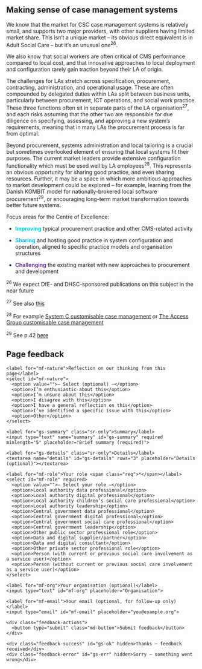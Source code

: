 ## Making sense of case management systems

We know that the market for CSC case management systems is relatively small, and supports two major providers, with other suppliers having limited market share. This isn’t a unique market – its obvious direct equivalent is in Adult Social Care – but it’s an unusual one<sup>26</sup>.

We also know that social workers are often critical of CMS performance compared to local cost, and that innovative approaches to local deployment and configuration rarely gain traction beyond their LA of origin.

The challenges for LAs stretch across specification, procurement, contracting, administration, and operational usage. These are often compounded by delegated duties within LAs split between business units, particularly between procurement, ICT operations, and social work practice. These three functions often sit in separate parts of the LA organisation<sup>27</sup>, and each risks assuming that the other two are responsible for due diligence on specifying, assessing, and approving a new system’s requirements, meaning that in many LAs the procurement process is far from optimal.

Beyond procurement, systems administration and local tailoring is a crucial but sometimes overlooked element of ensuring that local systems fit their purposes. The current market leaders provide extensive configuration functionality which must be used well by LA employees<sup>28</sup>. This represents an obvious opportunity for sharing good practice, and even sharing resources. Further, it may be a space in which more ambitious approaches to market development could be explored – for example, learning from the Danish KOMBIT model for nationally-brokered local software procurement<sup>29</sup>, or encouraging long-term market transformation towards better future systems.

Focus areas for the Centre of Excellence:

-  <span style="color:darkturquoise">**Improving**</span> typical procurement practice and other CMS-related activity

-  <span style="color:deepskyblue">**Sharing**</span> and hosting good practice in system configuration and operation, aligned to specific practice models and organisation structures

-  <span style="color:rebeccapurple">**Challenging**</span> the existing market with new approaches to procurement and development


<!--- footnotes -->

<sup>26</sup> We expect DfE- and DHSC-sponsored publications on this subject in the near future

<sup>27</sup> See also [this](https://socialcare.wales/cms-assets/documents/scoping-a-professional-development-framework-for-social-care.pdf)

<sup>28</sup> For example [System C customisable case management](https://www.systemc.com/local-government/liquidlogic-childrens-case-management/) or [The Access Group customisable case management](https://www.theaccessgroup.com/en-gb/health-social-care/software/social-care-case-management/?_gl=1*yjcjje*_up*MQ..*_gs*MQ..&gclid=Cj0KCQjwrJTGBhCbARIsANFBfguWoKctImnRplXcuwgUu_JykRedMn_v9p1dcgmRGo6t037PNJsGsmsaAmEfEALw_wcB&gclsrc=aw.ds&gbraid=0AAAAADesmmOY-SwKow_pjsqFedXvd8cg8#:~:text=Customer%2DLed%20Configuration%20enables%20you%20to%20implement%20Case%20Management%20software%20in%20a%20way%20that%20reflects%20your%20organisation)

<sup>29</sup> See p.42 [here](https://www.digitalejugendhilfe.de/fileadmin/uploads/user_upload/Publikationen/Webseite_DK_digitalisation_and_social_services_for_children_Jorgensen.pdf)

<!--- feedback form only below here -->


<div class="feedback-section feedback-compact" id="sheets">
  <h2>Page feedback</h2>
  <form id="gs-form">
    <input type="hidden" name="page" id="gs-page">
    <input type="text" name="hp_field" id="hp_field" style="display:none" tabindex="-1" autocomplete="off">

    <label for="mf-nature">Reflection on our thinking from this page</label>
    <select id="mf-nature">
      <option value="">— Select (optional) —</option>
      <option>I’m enthusiastic about this</option>
      <option>I’m unsure about this</option>
      <option>I disagree with this</option>
      <option>I have a general reflection on this</option>
      <option>I’ve identified a specific issue with this</option>
      <option>Other</option>
    </select>
    
    <label for="gs-summary" class="sr-only">Summary</label>
    <input type="text" name="summary" id="gs-summary" required minlength="5" placeholder="Brief summary (required)">

    <label for="gs-details" class="sr-only">Details</label>
    <textarea name="details" id="gs-details" rows="3" placeholder="Details (optional)"></textarea>

    <label for="mf-role">Your role <span class="req">*</span></label>
    <select id="mf-role" required>
      <option value="">— Select your role —</option>
      <option>Local authority data professional</option>
      <option>Local authority digital professional</option>
      <option>Local authority children’s social care professional</option>
      <option>Local authority leadership</option>
      <option>Central government data professional</option>
      <option>Central government digital professional</option>
      <option>Central government social care professional</option>
      <option>Central government leadership</option>
      <option>Other public sector professional role</option>
      <option>Data and digital supplier/partner</option>
      <option>Data and digital consultant</option>
      <option>Other private sector professional role</option>
      <option>Person (with current or previous social care involvement as a service user)</option>
      <option>Person (without current or previous social care involvement as a service user)</option>
    </select>

    <label for="mf-org">Your organisation (optional)</label>
    <input type="text" id="mf-org" placeholder="Organisation">

    <label for="mf-email">Your email (optional, for follow-up only)</label>
    <input type="email" id="mf-email" placeholder="you@example.org">

    <div class="feedback-actions">
      <button type="submit" class="md-button">Submit feedback</button>
    </div>

    <div class="feedback-success" id="gs-ok" hidden>Thanks — feedback received</div>
    <div class="feedback-error" id="gs-err" hidden>Sorry — something went wrong</div>
  </form>
</div>


